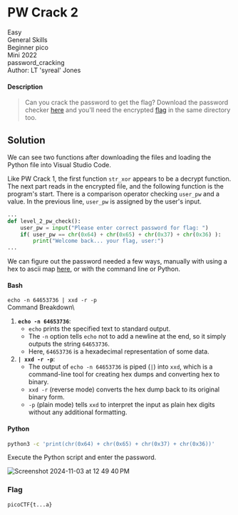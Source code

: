 # PW Crack 2
Easy\
General Skills\
Beginner pico\
Mini 2022\
password_cracking\
Author: LT 'syreal' Jones
#### Description
> Can you crack the password to get the flag?  Download the password checker [here](https://artifacts.picoctf.net/c/14/level2.py) and you'll need the encrypted [flag](https://artifacts.picoctf.net/c/14/level2.flag.txt.enc) in the same directory too.
## Solution
We can see two functions after downloading the files and loading the Python file into Visual Studio Code.

Like PW Crack 1, the first function `str_xor` appears to be a decrypt function.  The next part reads in the encrypted file, and the following function is the program's start.  There is a comparison operator checking `user_pw` and a value.  In the previous line, `user_pw` is assigned by the user's input.  
```python
...
def level_2_pw_check():
    user_pw = input("Please enter correct password for flag: ")
    if( user_pw == chr(0x64) + chr(0x65) + chr(0x37) + chr(0x36) ):
        print("Welcome back... your flag, user:")
...
```
We can figure out the password needed a few ways, manually with using a hex to ascii map [here](https://www.freecodecamp.org/news/ascii-table-hex-to-ascii-value-character-code-chart-2/), or with the command line or Python.

#### Bash
`echo -n 64653736 | xxd -r -p`\
Command Breakdown\
1. **`echo -n 64653736`**:
    - `echo` prints the specified text to standard output.
    - The `-n` option tells `echo` not to add a newline at the end, so it simply outputs the string `64653736`.
    - Here, `64653736` is a hexadecimal representation of some data.
2. **`| xxd -r -p`**:
    - The output of `echo -n 64653736` is piped (`|`) into `xxd`, which is a command-line tool for creating hex dumps and converting hex to binary.
    - `xxd -r` (reverse mode) converts the hex dump back to its original binary form.
    - `-p` (plain mode) tells `xxd` to interpret the input as plain hex digits without any additional formatting.
#### Python
```bash
python3 -c 'print(chr(0x64) + chr(0x65) + chr(0x37) + chr(0x36))'
```

Execute the Python script and enter the password.

![Screenshot 2024-11-03 at 12 49 40 PM](https://github.com/user-attachments/assets/b7c5d49f-98b3-4ee1-a3e7-1f7558129795)

### Flag
`picoCTF{t...a}`
